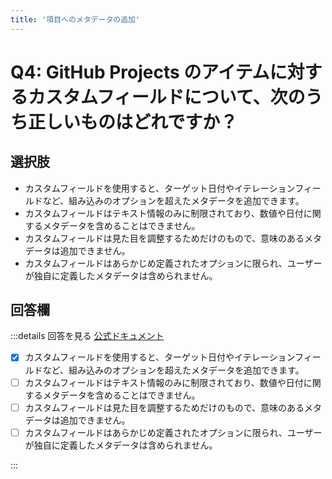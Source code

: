 ```yaml
---
title: '項目へのメタデータの追加'
---
```


# Q4: GitHub Projects のアイテムに対するカスタムフィールドについて、次のうち正しいものはどれですか？

## 選択肢

- カスタムフィールドを使用すると、ターゲット日付やイテレーションフィールドなど、組み込みのオプションを超えたメタデータを追加できます。
- カスタムフィールドはテキスト情報のみに制限されており、数値や日付に関するメタデータを含めることはできません。
- カスタムフィールドは見た目を調整するためだけのもので、意味のあるメタデータは追加できません。
- カスタムフィールドはあらかじめ定義されたオプションに限られ、ユーザーが独自に定義したメタデータは含められません。

## 回答欄

:::details 回答を見る
[公式ドキュメント](https://docs.github.com/ja/issues/planning-and-tracking-with-projects/learning-about-projects/about-projects#adding-metadata-to-your-items)

- [x] カスタムフィールドを使用すると、ターゲット日付やイテレーションフィールドなど、組み込みのオプションを超えたメタデータを追加できます。
- [ ] カスタムフィールドはテキスト情報のみに制限されており、数値や日付に関するメタデータを含めることはできません。
- [ ] カスタムフィールドは見た目を調整するためだけのもので、意味のあるメタデータは追加できません。
- [ ] カスタムフィールドはあらかじめ定義されたオプションに限られ、ユーザーが独自に定義したメタデータは含められません。

:::

